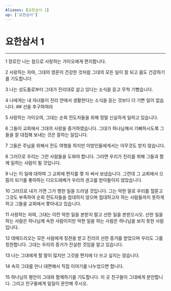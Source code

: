 ```yaml
---
Aliases: [요한삼서 1]
up: ['요한삼서']
---
```

# 요한삼서 1

***


1 장로인 나는 참으로 사랑하는 가이오에게 편지합니다. 

2 사랑하는 자여, 그대의 영혼이 건강한 것처럼 그대의 모든 일이 잘 되고 몸도 건강하기를 기도합니다. 

3 나는 성도들로부터 그대가 진리대로 살고 있다는 소식을 듣고 무척 기뻤습니다. 

4 나에게는 내 자녀들이 진리 안에서 생활한다는 소식을 듣는 것보다 더 기쁜 일이 없습니다. ## 선을 추구하여라 

5 사랑하는 가이오여, 그대는 순회 전도자들을 위해 정말 신실하게 일하고 있습니다. 

6 그들이 교회에서 그대의 사랑을 증거하였습니다. 그대가 하나님께서 기뻐하시도록 그들을 잘 대접해 보내는 것은 잘하는 일입니다. 

7 그들은 주님을 위해서 전도 여행을 하지만 이방인들에게서는 아무것도 받지 않습니다. 

8 그러므로 우리는 그런 사람들을 도와야 합니다. 그러면 우리가 진리를 위해 그들과 함께 일하는 사람이 될 것입니다. 

9 나는 이 일에 대하여 그 교회에 편지를 몇 자 써서 보냈습니다. 그런데 그 교회에서 으뜸이 되기를 좋아하는 디오드레베가 우리의 권고를 받아들이지 않았습니다. 

10 그러므로 내가 가면 그가 행한 일을 드러낼 것입니다. 그는 악한 말로 우리를 헐뜯고 그것도 부족하여 순회 전도자들을 접대하지 않으며 접대하고자 하는 사람들까지 못하게 하고 그들을 교회에서 쫓아내고 있습니다. 

11 사랑하는 자여, 그대는 이런 악한 일을 본받지 말고 선한 일을 본받으시오. 선한 일을 하는 사람은 하나님께 속한 사람이지만 악한 일을 하는 사람은 하나님을 보지 못한 사람입니다. 

12 데메드리오는 모든 사람에게 칭찬을 받고 진리의 선한 증거를 받았으며 우리도 그를 칭찬합니다. 그대는 우리의 증거가 진실한 것임을 알고 있습니다. 

13 나는 그대에게 할 말이 많지만 그것을 편지에 다 쓰고 싶지는 않습니다. 

14 속히 그대를 만나 대면해서 직접 이야기를 나누었으면 합니다. 

15 하나님의 평안이 그대와 함께하기를 기도합니다. 이 곳 친구들이 그대에게 문안합니다. 그리고 친구들에게 일일이 문안해 주시오.
